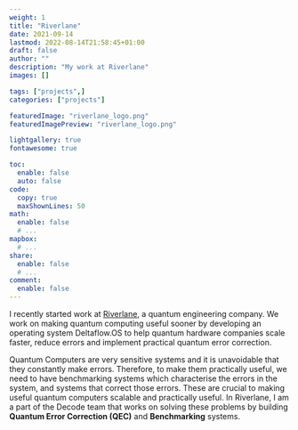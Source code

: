 ```yaml
---
weight: 1
title: "Riverlane"
date: 2021-09-14
lastmod: 2022-08-14T21:58:45+01:00
draft: false
author: ""
description: "My work at Riverlane"
images: []

tags: ["projects",]
categories: ["projects"]

featuredImage: "riverlane_logo.png"
featuredImagePreview: "riverlane_logo.png"

lightgallery: true
fontawesome: true

toc:
  enable: false
  auto: false
code:
  copy: true
  maxShownLines: 50
math:
  enable: false
  # ...
mapbox:
  # ...
share:
  enable: false
  # ...
comment:
  enable: false
---
```


I recently started work at
[Riverlane](https://riverlane.com/), a quantum
engineering company. We work on making quantum computing useful
sooner by developing an operating system Deltaflow.OS to help
quantum hardware companies scale faster, reduce errors and
implement practical quantum error correction.

Quantum Computers are very sensitive systems and it is
unavoidable that they constantly make errors. Therefore, to make
them practically useful, we need to have benchmarking systems
which characterise the errors in the system, and systems that
correct those errors. These are crucial to making useful quantum
computers scalable and practically useful. In Riverlane, I am a
part of the Decode team that works on solving these problems by
building **Quantum Error Correction (QEC)** and
**Benchmarking** systems.

